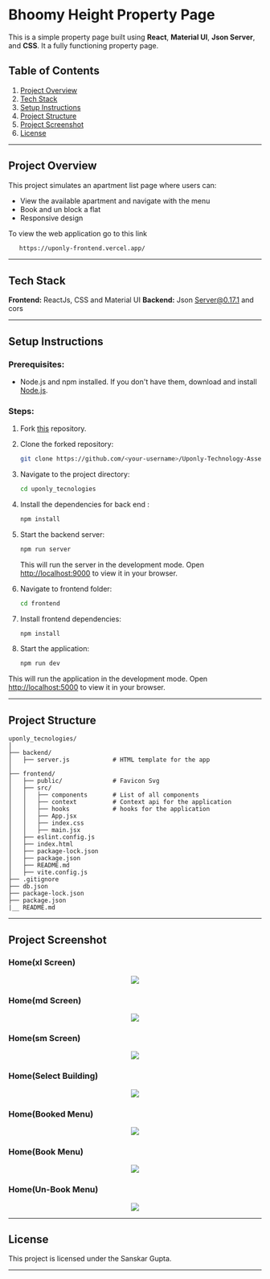 # Bhoomy Height Property Page

This is a simple property page built using **React**, **Material UI**, **Json Server**, and **CSS**. It a fully functioning property page.

## Table of Contents

1. [Project Overview](#project-overview)
2. [Tech Stack](#tech-stack)
3. [Setup Instructions](#setup-instructions)
4. [Project Structure](#project-structure)
5. [Project Screenshot](#project-scrrenshot)
6. [License](#license)

---

## Project Overview

This project simulates an apartment list page where users can:

- View the available apartment and navigate with the menu
- Book and un block a flat
- Responsive design

To view the web application go to this link

```bash
   https://uponly-frontend.vercel.app/
```

---

## Tech Stack

**Frontend:** ReactJs, CSS and Material UI
**Backend:** Json Server@0.17.1 and cors

---

## Setup Instructions

### Prerequisites:

- Node.js and npm installed. If you don't have them, download and install [Node.js](https://nodejs.org/).

### Steps:

1. Fork [this](https://github.com/sanskar1419/Uponly-Technology-Assessment.git) repository.

2. Clone the forked repository:

   ```bash
   git clone https://github.com/<your-username>/Uponly-Technology-Assessment.git
   ```

3. Navigate to the project directory:

   ```bash
   cd uponly_tecnologies
   ```

4. Install the dependencies for back end :

   ```bash
   npm install
   ```

5. Start the backend server:

   ```bash
   npm run server
   ```

   This will run the server in the development mode. Open [http://localhost:9000](http://localhost:9000) to view it in your browser.

6. Navigate to frontend folder:

   ```bash
   cd frontend
   ```

7. Install frontend dependencies:

   ```bash
   npm install
   ```

8. Start the application:
   ```bash
   npm run dev
   ```

This will run the application in the development mode. Open [http://localhost:5000](http://localhost:5000) to view it in your browser.

---

## Project Structure

```plaintext
uponly_tecnologies/
│
├── backend/
│   ├── server.js            # HTML template for the app
│
├── frontend/
│   ├── public/              # Favicon Svg
│   ├── src/
│   │   ├── components       # List of all components
│   │   ├── context          # Context api for the application
│   │   ├── hooks            # hooks for the application
│   │   ├── App.jsx
│   │   ├── index.css
│   │   ├── main.jsx
│   ├── eslint.config.js
│   ├── index.html
│   ├── package-lock.json
│   ├── package.json
│   ├── README.md
│   ├── vite.config.js
├── .gitignore
├── db.json
├── package-lock.json
├── package.json
|__ README.md

```

---

## Project Screenshot

### Home(xl Screen)

<p align="center">
  <img src="https://github.com/sanskar1419/Project_Screenshot/blob/master/5645646/6.png?raw=true" />
</p>

### Home(md Screen)

<p align="center">
  <img src="https://github.com/sanskar1419/Project_Screenshot/blob/master/5645646/5.png?raw=true" />
</p>

### Home(sm Screen)

<p align="center">
  <img src="https://github.com/sanskar1419/Project_Screenshot/blob/master/5645646/7.png?raw=true" />
</p>

### Home(Select Building)

<p align="center">
  <img src="https://github.com/sanskar1419/Project_Screenshot/blob/master/5645646/4.png?raw=true" />
</p>

### Home(Booked Menu)

<p align="center">
  <img src="https://github.com/sanskar1419/Project_Screenshot/blob/master/5645646/3.png?raw=true" />
</p>

### Home(Book Menu)

<p align="center">
  <img src="https://github.com/sanskar1419/Project_Screenshot/blob/master/5645646/2.png?raw=true" />
</p>

### Home(Un-Book Menu)

<p align="center">
  <img src="https://github.com/sanskar1419/Project_Screenshot/blob/master/5645646/Uponly-Technologies.png?raw=true" />
</p>

---

## License

This project is licensed under the Sanskar Gupta.

---
